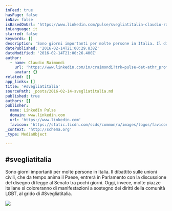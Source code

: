 ```yaml
---
inFeed: true
hasPage: false
inNav: false
isBasedOnUrl: 'https://www.linkedin.com/pulse/svegliatitalia-claudio-raimondi?trk=mp-author-card'
inLanguage: it
starred: false
keywords: []
description: 'Sono giorni importanti per molte persone in Italia. Il dibattito sulle unioni civili, che da tempo anima il Paese, entrerà in Parlamento con la discussione del disegno di legge al Senato tra pochi giorni. Oggi, invece, molte piazze italiane si coloreranno di manifestazioni a sostegno dei diritti della comunità LGBT, al grido di #Svegliatitalia.'
datePublished: '2016-02-14T21:00:29.838Z'
dateModified: '2016-02-14T21:00:26.400Z'
author:
  - name: Claudio Raimondi
    url: 'https://www.linkedin.com/in/craimondi?trk=pulse-det-athr_prof-art_hdr'
    avatar: {}
related: []
app_links: []
title: '#svegliatitalia'
sourcePath: _posts/2016-02-14-svegliatitalia.md
published: true
authors: []
publisher:
  name: LinkedIn Pulse
  domain: www.linkedin.com
  url: 'https://www.linkedin.com'
  favicon: 'https://static.licdn.com/scds/common/u/images/logos/favicons/v1/favicon.ico'
_context: 'http://schema.org'
_type: MediaObject

---
```

<article style=""><h1>#svegliatitalia</h1><p>Sono giorni importanti per molte persone in Italia. Il dibattito sulle unioni civili, che da tempo anima il Paese, entrerà in Parlamento con la discussione del disegno di legge al Senato tra pochi giorni. Oggi, invece, molte piazze italiane si coloreranno di manifestazioni a sostegno dei diritti della comunità LGBT, al grido di #Svegliatitalia.</p><img src="https://s3-us-west-2.amazonaws.com/the-grid-img/p/ffb2d2072bb2b667295d706dfbdcece2eae97031.png" /></article>